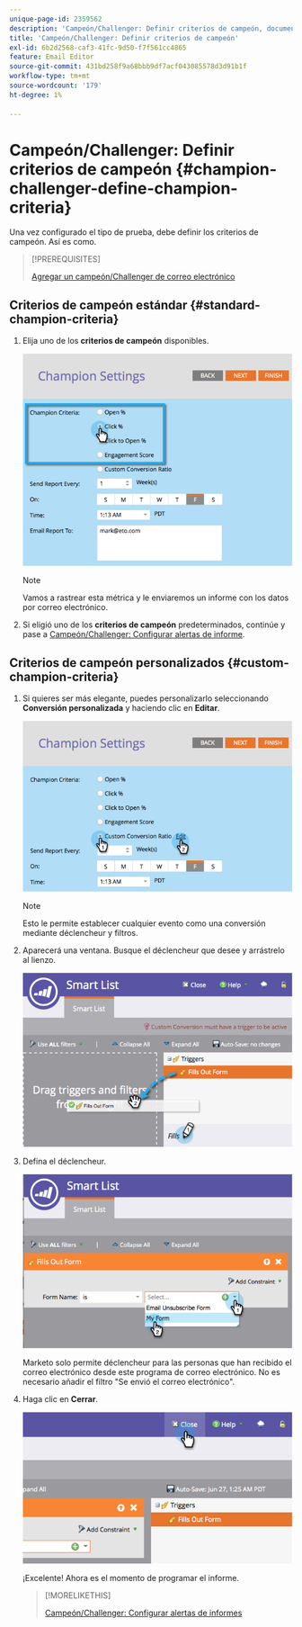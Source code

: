 ```yaml
---
unique-page-id: 2359562
description: 'Campeón/Challenger: Definir criterios de campeón, documentación de Marketo: documentación del producto'
title: 'Campeón/Challenger: Definir criterios de campeón'
exl-id: 6b2d2568-caf3-41fc-9d50-f7f561cc4865
feature: Email Editor
source-git-commit: 431bd258f9a68bbb9df7acf043085578d3d91b1f
workflow-type: tm+mt
source-wordcount: '179'
ht-degree: 1%

---
```


# Campeón/Challenger: Definir criterios de campeón {#champion-challenger-define-champion-criteria}

Una vez configurado el tipo de prueba, debe definir los criterios de campeón. Así es como.

>[!PREREQUISITES]
>
>[Agregar un campeón/Challenger de correo electrónico](/help/marketo/product-docs/email-marketing/general/functions-in-the-editor/email-tests-champion-challenger/add-an-email-champion-challenger.md)

## Criterios de campeón estándar {#standard-champion-criteria}

1. Elija uno de los **criterios de campeón** disponibles.

   ![](assets/image2014-9-15-13-3a1-3a15.png)

   >[!NOTE]
   >
   >Vamos a rastrear esta métrica y le enviaremos un informe con los datos por correo electrónico.

1. Si eligió uno de los **criterios de campeón** predeterminados, continúe y pase a [Campeón/Challenger: Configurar alertas de informe](/help/marketo/product-docs/email-marketing/general/functions-in-the-editor/email-tests-champion-challenger/champion-challenger-configure-report-alerts.md).

## Criterios de campeón personalizados {#custom-champion-criteria}

1. Si quieres ser más elegante, puedes personalizarlo seleccionando **Conversión personalizada** y haciendo clic en **Editar**.

   ![](assets/image2014-9-15-13-3a2-3a52.png)

   >[!NOTE]
   >
   >Esto le permite establecer cualquier evento como una conversión mediante déclencheur y filtros.

1. Aparecerá una ventana. Busque el déclencheur que desee y arrástrelo al lienzo.

   ![](assets/image2014-9-15-13-3a3-3a38.png)

1. Defina el déclencheur.

   ![](assets/image2014-9-15-13-3a3-3a54.png)

   Marketo solo permite déclencheur para las personas que han recibido el correo electrónico desde este programa de correo electrónico. No es necesario añadir el filtro &quot;Se envió el correo electrónico&quot;.

1. Haga clic en **Cerrar**.

   ![](assets/image2014-9-15-13-3a4-3a7.png)

   ¡Excelente! Ahora es el momento de programar el informe.

   >[!MORELIKETHIS]
   >
   >[Campeón/Challenger: Configurar alertas de informes](/help/marketo/product-docs/email-marketing/general/functions-in-the-editor/email-tests-champion-challenger/champion-challenger-configure-report-alerts.md)
